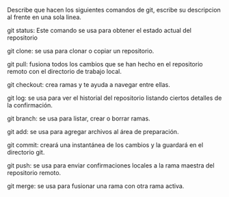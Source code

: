 Describe que hacen los siguientes comandos de git, escribe su descripcion al frente en una sola linea.

git status: Este comando se usa para obtener el estado actual del repositorio

git clone: se usa para clonar o copiar un repositorio.

git pull: fusiona todos los cambios que se han hecho en el repositorio remoto con el directorio de trabajo local.

git checkout: crea ramas y te ayuda a navegar entre ellas.

git log: se usa para ver el historial del repositorio listando ciertos detalles de la confirmación. 

git branch: se usa para listar, crear o borrar ramas.

git add: se usa para agregar archivos al área de preparación.

git commit: creará una instantánea de los cambios y la guardará en el directorio git.

git push: se usa para enviar confirmaciones locales a la rama maestra del repositorio remoto.

git merge: se usa para fusionar una rama con otra rama activa.